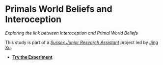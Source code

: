# Primals World Beliefs and Interoception

*Exploring the link between Interoception and Primal World Beliefs*

This study is part of a [*Sussex Junior Research Assistant*](https://realitybending.github.io/jobs/assistant/) project led by [Jing Xu](https://github.com/JingxiongXu).

- [**Try the Experiment**](https://realitybending.github.io/PrimalsInteroception/experiment/index.html)